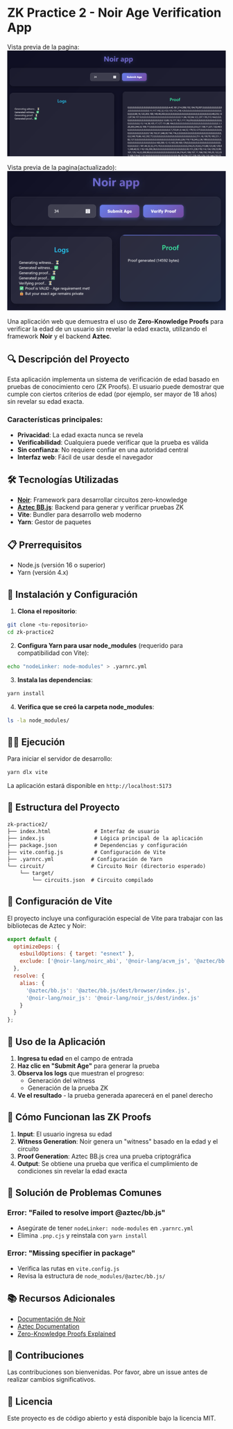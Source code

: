 # ZK Practice 2 - Noir Age Verification App

Vista previa de la pagina:
![alt text](image.png)

Vista previa de la pagina(actualizado):
![alt text](image-1.png)

Una aplicación web que demuestra el uso de **Zero-Knowledge Proofs** para verificar la edad de un usuario sin revelar la edad exacta, utilizando el framework **Noir** y el backend **Aztec**.

## 🔍 Descripción del Proyecto

Esta aplicación implementa un sistema de verificación de edad basado en pruebas de conocimiento cero (ZK Proofs). El usuario puede demostrar que cumple con ciertos criterios de edad (por ejemplo, ser mayor de 18 años) sin revelar su edad exacta.

### Características principales:

- **Privacidad**: La edad exacta nunca se revela
- **Verificabilidad**: Cualquiera puede verificar que la prueba es válida
- **Sin confianza**: No requiere confiar en una autoridad central
- **Interfaz web**: Fácil de usar desde el navegador

## 🛠️ Tecnologías Utilizadas

- **[Noir](https://noir-lang.org/)**: Framework para desarrollar circuitos zero-knowledge
- **[Aztec BB.js](https://docs.aztec.network/)**: Backend para generar y verificar pruebas ZK
- **Vite**: Bundler para desarrollo web moderno
- **Yarn**: Gestor de paquetes

## 📋 Prerrequisitos

- Node.js (versión 16 o superior)
- Yarn (versión 4.x)

## 🚀 Instalación y Configuración

1. **Clona el repositorio**:
```bash
git clone <tu-repositorio>
cd zk-practice2
```

2. **Configura Yarn para usar node_modules** (requerido para compatibilidad con Vite):
```bash
echo "nodeLinker: node-modules" > .yarnrc.yml
```

3. **Instala las dependencias**:
```bash
yarn install
```

4. **Verifica que se creó la carpeta node_modules**:
```bash
ls -la node_modules/
```

## 🏃‍♂️ Ejecución

Para iniciar el servidor de desarrollo:

```bash
yarn dlx vite
```

La aplicación estará disponible en `http://localhost:5173`

## 📁 Estructura del Proyecto

```
zk-practice2/
├── index.html              # Interfaz de usuario
├── index.js                # Lógica principal de la aplicación
├── package.json            # Dependencias y configuración
├── vite.config.js          # Configuración de Vite
├── .yarnrc.yml            # Configuración de Yarn
└── circuit/               # Circuito Noir (directorio esperado)
    └── target/
        └── circuits.json  # Circuito compilado
```

## 🔧 Configuración de Vite

El proyecto incluye una configuración especial de Vite para trabajar con las bibliotecas de Aztec y Noir:

```javascript
export default {
  optimizeDeps: {
    esbuildOptions: { target: "esnext" },
    exclude: ['@noir-lang/noirc_abi', '@noir-lang/acvm_js', '@aztec/bb.js', '@noir-lang/noir_js']
  },
  resolve: {
    alias: {
      '@aztec/bb.js': '@aztec/bb.js/dest/browser/index.js',
      '@noir-lang/noir_js': '@noir-lang/noir_js/dest/index.js'
    }
  }
};
```

## 🎯 Uso de la Aplicación

1. **Ingresa tu edad** en el campo de entrada
2. **Haz clic en "Submit Age"** para generar la prueba
3. **Observa los logs** que muestran el progreso:
   - Generación del witness
   - Generación de la prueba ZK
4. **Ve el resultado** - la prueba generada aparecerá en el panel derecho

## 🔐 Cómo Funcionan las ZK Proofs

1. **Input**: El usuario ingresa su edad
2. **Witness Generation**: Noir genera un "witness" basado en la edad y el circuito
3. **Proof Generation**: Aztec BB.js crea una prueba criptográfica
4. **Output**: Se obtiene una prueba que verifica el cumplimiento de condiciones sin revelar la edad exacta

## 🐛 Solución de Problemas Comunes

### Error: "Failed to resolve import @aztec/bb.js"
- Asegúrate de tener `nodeLinker: node-modules` en `.yarnrc.yml`
- Elimina `.pnp.cjs` y reinstala con `yarn install`

### Error: "Missing specifier in package"
- Verifica las rutas en `vite.config.js`
- Revisa la estructura de `node_modules/@aztec/bb.js/`

## 📚 Recursos Adicionales

- [Documentación de Noir](https://noir-lang.org/docs)
- [Aztec Documentation](https://docs.aztec.network/)
- [Zero-Knowledge Proofs Explained](https://ethereum.org/en/zero-knowledge-proofs/)

## 🤝 Contribuciones

Las contribuciones son bienvenidas. Por favor, abre un issue antes de realizar cambios significativos.

## 📄 Licencia

Este proyecto es de código abierto y está disponible bajo la licencia MIT.